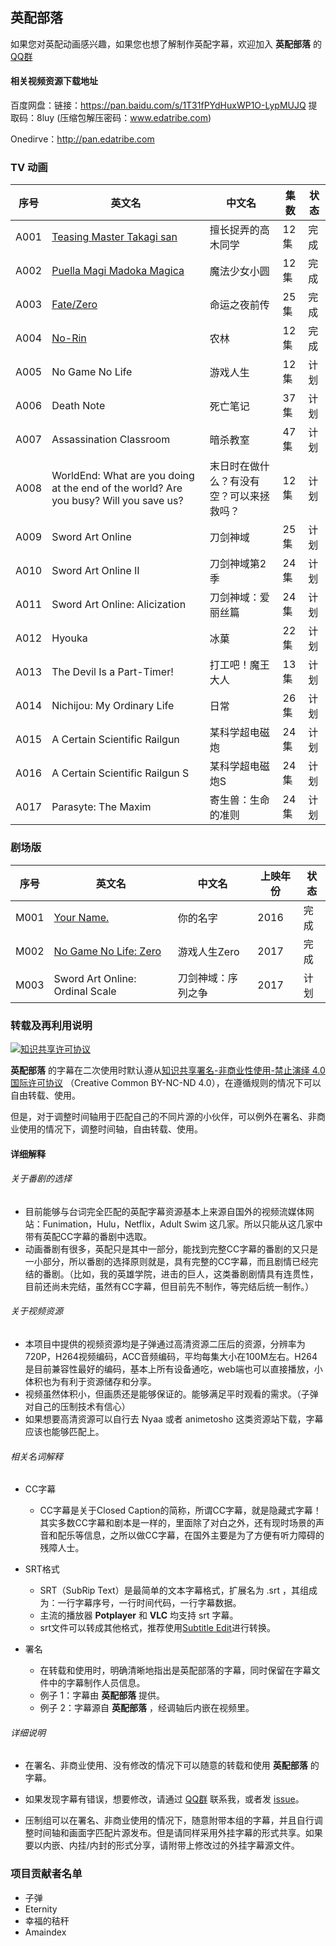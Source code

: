 ## **英配部落**

如果您对英配动画感兴趣，如果您也想了解制作英配字幕，欢迎加入 **英配部落** 的 [QQ群](https://jq.qq.com/?_wv=1027&k=5kCsfB9)

#### 相关视频资源下载地址
百度网盘：链接：https://pan.baidu.com/s/1T31fPYdHuxWP1O-LypMUJQ 提取码：8luy (压缩包解压密码：www.edatribe.com)

Onedirve：http://pan.edatribe.com

### **TV 动画**

| 序号 | 英文名                                                                                                        | 中文名                                   | 集数 | 状态 |
| ---- | ------------------------------------------------------------------------------------------------------------- | ---------------------------------------- | ---- | ---- |
| A001 | [Teasing Master Takagi san](https://github.com/Tridagger/EDATRIBE-SUBS/tree/master/Teasing_Master_Takagi-san) | 擅长捉弄的高木同学                       | 12集 | 完成 |
| A002 | [Puella Magi Madoka Magica](https://github.com/Tridagger/EDATRIBE-SUBS/tree/master/Puella_Magi_Madoka_Magica) | 魔法少女小圆                             | 12集 | 完成 |
| A003 | [Fate/Zero](https://github.com/Tridagger/EDATRIBE-SUBS/tree/master/Fate_Zero)                                 | 命运之夜前传                             | 25集 | 完成 |
| A004 | [No-Rin](https://github.com/Tridagger/EDATRIBE-SUBS/tree/master/No-Rin)                                       | 农林                                     | 12集 | 完成 |
| A005 | No Game No Life                                                                                               | 游戏人生                                 | 12集 | 计划 |
| A006 | Death Note                                                                                                    | 死亡笔记                                 | 37集 | 计划 |
| A007 | Assassination Classroom                                                                                       | 暗杀教室                                 | 47集 | 计划 |
| A008 | WorldEnd: What are you doing at the end of the world? Are you busy? Will you save us?                         | 末日时在做什么？有没有空？可以来拯救吗？ | 12集 | 计划 |
| A009 | Sword Art Online                                                                                              | 刀剑神域                                 | 25集 | 计划 |
| A010 | Sword Art Online II                                                                                           | 刀剑神域第2季                            | 24集 | 计划 |
| A011 | Sword Art Online: Alicization                                                                                 | 刀剑神域：爱丽丝篇                       | 24集 | 计划 |
| A012 | Hyouka                                                                                                        | 冰菓                                     | 22集 | 计划 |
| A013 | The Devil Is a Part-Timer!                                                                                    | 打工吧！魔王大人                         | 13集 | 计划 |
| A014| Nichijou: My Ordinary Life                                                                                    | 日常                                     | 26集 | 计划 |
| A015 | A Certain Scientific Railgun                                                                                  | 某科学超电磁炮                           | 24集 | 计划 |
| A016 | A Certain Scientific Railgun S                                                                                | 某科学超电磁炮S                          | 24集 | 计划 |
| A017 | Parasyte: The Maxim                                                                                           | 寄生兽：生命的准则                       | 24集 | 计划 |




### **剧场版**
| 序号 | 英文名                                                                         | 中文名       | 上映年份 | 状态 |
| --- | ------------------------------------------------------------------------------ | ------------ | -------- | ---- |
| M001 | [Your Name.](https://github.com/Tridagger/EDATRIBE-SUBS/tree/master/Your_Name) | 你的名字     | 2016     | 完成 |
| M002 | [No Game No Life: Zero](https://github.com/Tridagger/EDATRIBE-SUBS/tree/master/No_Game_No_Life_Zero)      | 游戏人生Zero | 2017     | 完成 |
| M003 | Sword Art Online: Ordinal Scale  | 刀剑神域：序列之争 | 2017 | 计划 |


### 转载及再利用说明

<a rel="license" href="http://creativecommons.org/licenses/by-nc-nd/4.0/"><img alt="知识共享许可协议" style="border-width:0" src="https://i.creativecommons.org/l/by-nc-nd/4.0/88x31.png" /></a>

**英配部落** 的字幕在二次使用时默认遵从<a rel="license" href="http://creativecommons.org/licenses/by-nc-nd/4.0/">知识共享署名-非商业性使用-禁止演绎 4.0 国际许可协议</a> （Creative Common BY-NC-ND 4.0），在遵循规则的情况下可以自由转载、使用。

但是，对于调整时间轴用于匹配自己的不同片源的小伙伴，可以例外在署名、非商业使用的情况下，调整时间轴，自由转载、使用。



#### 详细解释

###### 关于番剧的选择
 - 目前能够与台词完全匹配的英配字幕资源基本上来源自国外的视频流媒体网站：Funimation，Hulu，Netflix，Adult Swim 这几家。所以只能从这几家中带有英配CC字幕的番剧中选取。
 - 动画番剧有很多，英配只是其中一部分，能找到完整CC字幕的番剧的又只是一小部分，所以番剧的选择原则就是，具有完整的CC字幕，而且剧情已经完结的番剧。（比如，我的英雄学院，进击的巨人，这类番剧剧情具有连贯性，目前还尚未完结，虽然有CC字幕，但目前先不制作，等完结后统一制作。）

###### 关于视频资源
 - 本项目中提供的视频资源均是子弹通过高清资源二压后的资源，分辨率为720P，H264视频编码，ACC音频编码，平均每集大小在100M左右。H264是目前兼容性最好的编码，基本上所有设备通吃，web端也可以直接播放，小体积也为有利于资源储存和分享。
 - 视频虽然体积小，但画质还是能够保证的。能够满足平时观看的需求。（子弹对自己的压制技术有信心）
 - 如果想要高清资源可以自行去 Nyaa 或者 animetosho 这类资源站下载，字幕应该也能够匹配上。

###### 相关名词解释
- CC字幕
  -  CC字幕是关于Closed Caption的简称，所谓CC字幕，就是隐藏式字幕！其实多数CC字幕和剧本是一样的，里面除了对白之外，还有现时场景的声音和配乐等信息，之所以做CC字幕，在国外主要是为了方便有听力障碍的残障人士。
- SRT格式
  - SRT（SubRip Text）是最简单的文本字幕格式，扩展名为 .srt ，其组成为：一行字幕序号，一行时间代码，一行字幕数据。
  - 主流的播放器 **Potplayer** 和 **VLC** 均支持 srt 字幕。
  - srt文件可以转成其他格式，推荐使用[Subtitle Edit](https://github.com/SubtitleEdit/subtitleedit)进行转换。

- 署名

  - 在转载和使用时，明确清晰地指出是英配部落的字幕，同时保留在字幕文件中的字幕制作人员信息。
  - 例子 1：字幕由 **英配部落** 提供。
  - 例子 2：字幕源自 **英配部落** ，经调轴后内嵌在视频里。




###### 详细说明

- 在署名、非商业使用、没有修改的情况下可以随意的转载和使用 **英配部落** 的字幕。

- 如果发现字幕有错误，想要修改，请通过 [QQ群](https://jq.qq.com/?_wv=1027&k=5kCsfB9) 联系我，或者发 [issue](https://github.com/Tridagger/EDATRIBE-SUBS/issues)。


- 压制组可以在署名、非商业使用的情况下，随意附带本组的字幕，并且自行调整时间轴和画面字匹配片源发布。但是请同样采用外挂字幕的形式共享。如果要以内嵌、内挂/内封的形式分享，请附带上修改过的外挂字幕源文件。



### 项目贡献者名单
 - 子弹
 - Eternity
 - 幸福的秸秆
 - Amaindex
